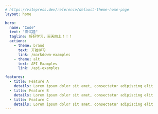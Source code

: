 ```yaml
---
# https://vitepress.dev/reference/default-theme-home-page
layout: home

hero:
  name: "Code"
  text: "面试题"
  tagline: 好好学习，天天向上！！！
  actions:
    - theme: brand
      text: 开始学习
      link: /markdown-examples
    - theme: alt
      text: API Examples
      link: /api-examples

features:
  - title: Feature A
    details: Lorem ipsum dolor sit amet, consectetur adipiscing elit
  - title: Feature B
    details: Lorem ipsum dolor sit amet, consectetur adipiscing elit
  - title: Feature C
    details: Lorem ipsum dolor sit amet, consectetur adipiscing elit
---
```


